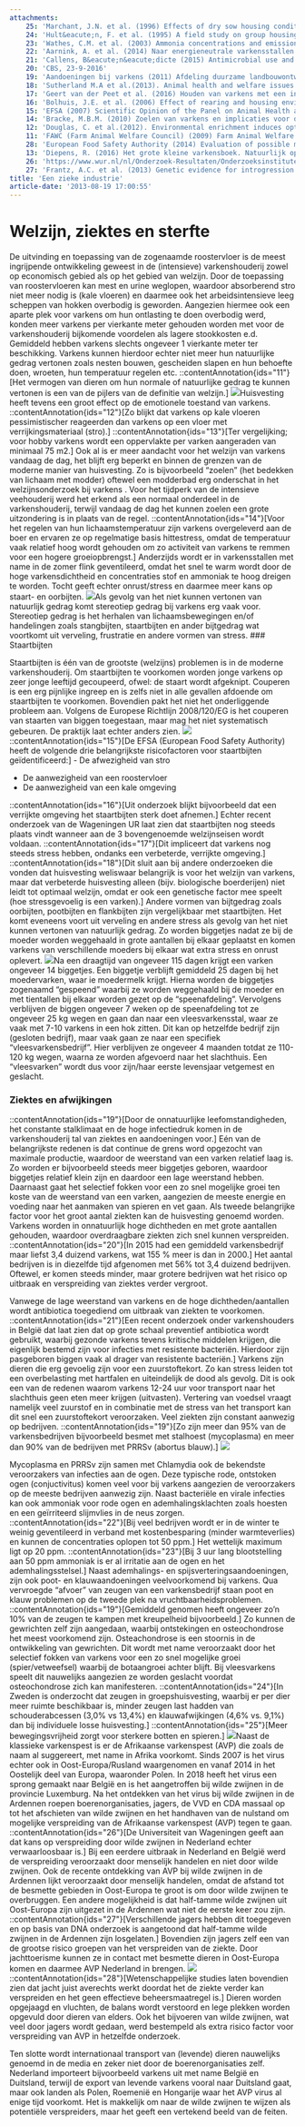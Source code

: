 ```yaml
---
attachments:
    25: 'Marchant, J.N. et al. (1996) Effects of dry sow housing conditions on muscle weight and bone strength. Animal Science 62(1): p. 105-113'
    24: 'Hult&eacute;n, F. et al. (1995) A field study on group housing of lactating sows with special reference to sow health at weaning. Acta Veterinaria Scandinavica 36(2): p. 201-212.'
    23: 'Wathes, C.M. et al. (2003) Ammonia concentrations and emissions in livestock production facilities: guidelines and limits in the USA and UK. Agricultural and Biosystems Engineering; Conference Proceedings and Presentations. Paper nr. 034112'
    22: 'Aarnink, A. et al. (2014) Naar energieneutrale varkensstallen met luchtrecirculatie: de Enerlatiestal. Wageningen UR Livestock research; Livestock Research,  Rapport 814'
    21: 'Callens, B&eacute;n&eacute;dicte (2015) Antimicrobial use and resistance in Belgian pig production, PhD thesis, Gent University'
    20: 'CBS, 23-9-2016'
    19: 'Aandoeningen bij varkens (2011) Afdeling duurzame landbouwontwikkeling, Vlaamse Overheid. Depotnummer D/2010/3241/391'
    18: 'Sutherland M.A et al.(2013). Animal health and welfare issues facing organic production systems. Animals 3:1021-1035.'
    17: 'Geert van der Peet et al. (2016) Houden van varkens met een intacte staart. Invulling van stap 1 van de Verklaring van Dalfsen: demonstratieproject, praktijknetwerk en internationale samenwerking. Wageningen UR Livestock Research. Rapport 939'
    16: 'Bolhuis, J.E. et al. (2006) Effect of rearing and housing environment on behavior and performance of pigs with different coping characteristics. Appl. Anim. Behav. Sci. 101, p. 68-85'
    15: 'EFSA (2007) Scientific Opinion of the Panel on Animal Health and Welfare on a request from Commission on the risks associated with tail biting in pigs and possible means to reduce the need for tail docking considering the different housing and husbandry systems. The EFSA Journal 611, p. 1-13'
    14: 'Bracke, M.B.M. (2010) Zoelen van varkens en implicaties voor dierenwelzijn. Wageningen UR livestock research, rapport 381'
    12: 'Douglas, C. et al.(2012). Environmental enrichment induces optimistic cognitive biases in pigs. Appl. Anim. Behav. Sci. 139, p. 65-73.'
    11: 'FAWC (Farm Animal Welfare Council) (2009) Farm Animal Welfare in Great Britain: Past, Present and Future. Farm Animal Welfare Council: Millbank, London, UK'
    28: 'European Food Safety Authority (2014) Evaluation of possible mitigation measures to prevent introduction and spread of African swine fever virus through wild boar. EFSA Journal 12(3):3616'
    13: 'Diepens, R. (2016) Het grote kleine varkensboek. Natuurlijk op zuid [ISBN 978-90-825135-0-9]'
    26: 'https://www.wur.nl/nl/Onderzoek-Resultaten/Onderzoeksinstituten/Bioveterinary-Research/Dierziekten/Virusziekten/Afrikaanse-varkenspest-2.htm'
    27: 'Frantz, A.C. et al. (2013) Genetic evidence for introgression between domestic pigs and wild boars (Sus scrofa) in Belgium and Luxembourg: a comparative approach with multiple marker systems. Biological Journal of the Linnean Society: p. 104-115'
title: 'Een zieke industrie'
article-date: '2013-08-19 17:00:55'
---
```


# Welzijn, ziektes en sterfte

De uitvinding en toepassing van de zogenaamde roostervloer is de meest ingrijpende ontwikkeling geweest in de (intensieve) varkenshouderij zowel op economisch gebied als op het gebied van welzijn. Door de toepassing van roostervloeren kan mest en urine weglopen, waardoor absorberend stro niet meer nodig is (kale vloeren) en daarmee ook het arbeidsintensieve leeg scheppen van hokken overbodig is geworden. Aangezien hiermee ook een aparte plek voor varkens om hun ontlasting te doen overbodig werd, konden meer varkens per vierkante meter gehouden worden met voor de varkenshouderij bijkomende voordelen als lagere stookkosten e.d. Gemiddeld hebben varkens slechts ongeveer 1 vierkante meter ter beschikking. Varkens kunnen hierdoor echter niet meer hun natuurlijke gedrag vertonen zoals nesten bouwen, gescheiden slapen en hun behoefte doen, wroeten, hun temperatuur regelen etc. ::contentAnnotation{ids="11"}[Het vermogen van dieren om hun normale of natuurlijke gedrag te kunnen vertonen is een van de pijlers van de definitie van welzijn.] ![](http://www.ongehoord.info/wp-content/uploads/2017/12/5786378780_c02aea3f1a_o-1024x683.jpg)Huisvesting heeft tevens een groot effect op de emotionele toestand van varkens. ::contentAnnotation{ids="12"}[Zo blijkt dat varkens op kale vloeren pessimistischer reageerden dan varkens op een vloer met verrijkingsmateriaal (stro).] ::contentAnnotation{ids="13"}[Ter vergelijking; voor hobby varkens wordt een oppervlakte per varken aangeraden van minimaal 75 m2.] Ook al is er meer aandacht voor het welzijn van varkens vandaag de dag, het blijft erg beperkt en binnen de grenzen van de moderne manier van huisvesting. Zo is bijvoorbeeld “zoelen” (het bedekken van lichaam met modder) oftewel een modderbad erg onderschat in het welzijnsonderzoek bij varkens . Voor het tijdperk van de intensieve veehouderij werd het erkend als een normaal onderdeel in de varkenshouderij, terwijl vandaag de dag het kunnen zoelen een grote uitzondering is in plaats van de regel. ::contentAnnotation{ids="14"}[Voor het regelen van hun lichaamstemperatuur zijn varkens overgeleverd aan de boer en ervaren ze op regelmatige basis hittestress, omdat de temperatuur vaak relatief hoog wordt gehouden om zo activiteit van varkens te remmen voor een hogere groeiopbrengst.] Anderzijds wordt er in varkensstallen met name in de zomer flink geventileerd, omdat het snel te warm wordt door de hoge varkensdichtheid en concentraties stof en ammoniak te hoog dreigen te worden. Tocht geeft echter onrust/stress en daarmee meer kans op staart- en oorbijten. ![](http://www.ongehoord.info/wp-content/uploads/2017/12/5786948738_887a21e81f_b-1024x683.jpg)Als gevolg van het niet kunnen vertonen van natuurlijk gedrag komt stereotiep gedrag bij varkens erg vaak voor. Stereotiep gedrag is het herhalen van lichaamsbewegingen en/of handelingen zoals stangbijten, staartbijten en ander bijtgedrag wat voortkomt uit verveling, frustratie en andere vormen van stress. ### Staartbijten

Staartbijten is één van de grootste (welzijns) problemen is in de moderne varkenshouderij. Om staartbijten te voorkomen worden jonge varkens op zeer jonge leeftijd gecoupeerd, ofwel: de staart wordt afgeknipt. Couperen is een erg pijnlijke ingreep en is zelfs niet in alle gevallen afdoende om staartbijten te voorkomen. Bovendien pakt het niet het onderliggende probleem aan. Volgens de Europese Richtlijn 2008/120/EG is het couperen van staarten van biggen toegestaan, maar mag het niet systematisch gebeuren. De praktijk laat echter anders zien. ![](http://www.ongehoord.info/wp-content/uploads/2017/12/5786311702_7ddf9e7239_o-1024x683.jpg)::contentAnnotation{ids="15"}[De EFSA (European Food Safety Authority) heeft de volgende drie belangrijkste risicofactoren voor staartbijten geïdentificeerd:] - De afwezigheid van stro

- De aanwezigheid van een roostervloer
- De aanwezigheid van een kale omgeving

::contentAnnotation{ids="16"}[Uit onderzoek blijkt bijvoorbeeld dat een verrijkte omgeving het staartbijten sterk doet afnemen.] Echter recent onderzoek van de Wageningen UR laat zien dat staartbijten nog steeds plaats vindt wanneer aan de 3 bovengenoemde welzijnseisen wordt voldaan. ::contentAnnotation{ids="17"}[Dit impliceert dat varkens nog steeds stress hebben, ondanks een verbeterde, verrijkte omgeving.] ::contentAnnotation{ids="18"}[Dit sluit aan bij andere onderzoeken die vonden dat huisvesting weliswaar belangrijk is voor het welzijn van varkens, maar dat verbeterde huisvesting alleen (bijv. biologische boerderijen) niet leidt tot optimaal welzijn, omdat er ook een genetische factor mee speelt (hoe stressgevoelig is een varken).] Andere vormen van bijtgedrag zoals oorbijten, pootbijten en flankbijten zijn vergelijkbaar met staartbijten. Het komt eveneens voort uit verveling en andere stress als gevolg van het niet kunnen vertonen van natuurlijk gedrag. Zo worden biggetjes nadat ze bij de moeder worden weggehaald in grote aantallen bij elkaar geplaatst en komen varkens van verschillende moeders bij elkaar wat extra stress en onrust oplevert. ![](http://www.ongehoord.info/wp-content/uploads/2017/12/5785811679_2d7088f327_o-1024x683.jpg)Na een draagtijd van ongeveer 115 dagen krijgt een varken ongeveer 14 biggetjes. Een biggetje verblijft gemiddeld 25 dagen bij het moedervarken, waar ie moedermelk krijgt. Hierna worden de biggetjes zogenaamd “gespeend” waarbij ze worden weggehaald bij de moeder en met tientallen bij elkaar worden gezet op de “speenafdeling”. Vervolgens verblijven de biggen ongeveer 7 weken op de speenafdeling tot ze ongeveer 25 kg wegen en gaan dan naar een vleesvarkensstal, waar ze vaak met 7-10 varkens in een hok zitten. Dit kan op hetzelfde bedrijf zijn (gesloten bedrijf), maar vaak gaan ze naar een specifiek “vleesvarkensbedrijf”. Hier verblijven ze ongeveer 4 maanden totdat ze 110-120 kg wegen, waarna ze worden afgevoerd naar het slachthuis. Een “vleesvarken” wordt dus voor zijn/haar eerste levensjaar vetgemest en geslacht.

### Ziektes en afwijkingen

::contentAnnotation{ids="19"}[Door de onnatuurlijke leefomstandigheden, het constante stalklimaat en de hoge infectiedruk komen in de varkenshouderij tal van ziektes en aandoeningen voor.] Eén van de belangrijkste redenen is dat continue de grens word opgezocht van maximale productie, waardoor de weerstand van een varken relatief laag is. Zo worden er bijvoorbeeld steeds meer biggetjes geboren, waardoor biggetjes relatief klein zijn en daardoor een lage weerstand hebben. Daarnaast gaat het selectief fokken voor een zo snel mogelijke groei ten koste van de weerstand van een varken, aangezien de meeste energie en voeding naar het aanmaken van spieren en vet gaan. Als tweede belangrijke factor voor het groot aantal ziekten kan de huisvesting genoemd worden. Varkens worden in onnatuurlijk hoge dichtheden en met grote aantallen gehouden, waardoor overdraagbare ziekten zich snel kunnen verspreiden. ::contentAnnotation{ids="20"}[In 2015 had een gemiddeld varkensbedrijf maar liefst 3,4 duizend varkens, wat 155 % meer is dan in 2000.] Het aantal bedrijven is in diezelfde tijd afgenomen met 56% tot 3,4 duizend bedrijven. Oftewel, er komen steeds minder, maar grotere bedrijven wat het risico op uitbraak en verspreiding van ziektes verder vergroot.

Vanwege de lage weerstand van varkens en de hoge dichtheden/aantallen wordt antibiotica toegediend om uitbraak van ziekten te voorkomen. ::contentAnnotation{ids="21"}[Een recent onderzoek onder varkenshouders in België dat laat zien dat op grote schaal preventief antibiotica wordt gebruikt, waarbij gezonde varkens tevens kritische middelen krijgen, die eigenlijk bestemd zijn voor infecties met resistente bacteriën. Hierdoor zijn pasgeboren biggen vaak al drager van resistente bacteriën.] Varkens zijn dieren die erg gevoelig zijn voor een zuurstoftekort. Zo kan stress leiden tot een overbelasting met hartfalen en uiteindelijk de dood als gevolg. Dit is ook een van de redenen waarom varkens 12-24 uur voor transport naar het slachthuis geen eten meer krijgen (uitvasten). Vertering van voedsel vraagt namelijk veel zuurstof en in combinatie met de stress van het transport kan dit snel een zuurstoftekort veroorzaken. Veel ziekten zijn constant aanwezig op bedrijven. ::contentAnnotation{ids="19"}[Zo zijn meer dan 95% van de varkensbedrijven bijvoorbeeld besmet met stalhoest (mycoplasma) en meer dan 90% van de bedrijven met PRRSv (abortus blauw).] ![](http://www.ongehoord.info/wp-content/uploads/2017/12/5785818571_ef94f22e36_o-1024x683.jpg)

Mycoplasma en PRRSv zijn samen met Chlamydia ook de bekendste veroorzakers van infecties aan de ogen. Deze typische rode, ontstoken ogen (conjuctivitus) komen veel voor bij varkens aangezien de veroorzakers op de meeste bedrijven aanwezig zijn. Naast bacteriële en virale infecties kan ook ammoniak voor rode ogen en ademhalingsklachten zoals hoesten en een geïrriteerd slijmvlies in de neus zorgen. ::contentAnnotation{ids="22"}[Bij veel bedrijven wordt er in de winter te weinig geventileerd in verband met kostenbesparing (minder warmteverlies) en kunnen de concentraties oplopen tot 50 ppm.] Het wettelijk maximum ligt op 20 ppm. ::contentAnnotation{ids="23"}[Bij 3 uur lang blootstelling aan 50 ppm ammoniak is er al irritatie aan de ogen en het ademhalingsstelsel.] Naast ademhalings- en spijsverteringsaandoeningen, zijn ook poot- en klauwaandoeningen veelvoorkomend bij varkens. Qua vervroegde “afvoer” van zeugen van een varkensbedrijf staan poot en klauw problemen op de tweede plek na vruchtbaarheidsproblemen. ::contentAnnotation{ids="19"}[Gemiddeld genomen heeft ongeveer zo’n 10% van de zeugen te kampen met kreupelheid bijvoorbeeld.] Zo kunnen de gewrichten zelf zijn aangedaan, waarbij ontstekingen en osteochondrose het meest voorkomend zijn. Osteachondrose is een stoornis in de ontwikkeling van gewrichten. Dit wordt met name veroorzaakt door het selectief fokken van varkens voor een zo snel mogelijke groei (spier/vetweefsel) waarbij de botaangroei achter blijft. Bij vleesvarkens speelt dit nauwelijks aangezien ze worden geslacht voordat osteochondrose zich kan manifesteren. ::contentAnnotation{ids="24"}[In Zweden is onderzocht dat zeugen in groepshuisvesting, waarbij er per dier meer ruimte beschikbaar is, minder zeugen last hadden van schouderabcessen (3,0% vs 13,4%) en klauwafwijkingen (4,6% vs. 9,1%) dan bij individuele losse huisvesting.] ::contentAnnotation{ids="25"}[Meer bewegingsvrijheid zorgt voor sterkere botten en spieren.] ![](http://www.ongehoord.info/wp-content/uploads/2017/12/5786316186_66a6a71852_o-1024x683.jpg)Naast de klassieke varkenspest is er de Afrikaanse varkenspest (AVP) die zoals de naam al suggereert, met name in Afrika voorkomt. Sinds 2007 is het virus echter ook in Oost-Europa/Rusland waargenomen en vanaf 2014 in het Oostelijk deel van Europa, waaronder Polen. In 2018 heeft het virus een sprong gemaakt naar België en is het aangetroffen bij wilde zwijnen in de provincie Luxemburg. Na het ontdekken van het virus bij wilde zwijnen in de Ardennen roepen boerenorganisaties, jagers, de VVD en CDA massaal op tot het afschieten van wilde zwijnen en het handhaven van de nulstand om mogelijke verspreiding van de Afrikaanse varkenspest (AVP) tegen te gaan. ::contentAnnotation{ids="26"}[De Universiteit van Wageningen geeft aan dat kans op verspreiding door wilde zwijnen in Nederland echter verwaarloosbaar is.] Bij een eerdere uitbraak in Nederland en België werd de verspreiding veroorzaakt door menselijk handelen en niet door wilde zwijnen. Ook de recente ontdekking van AVP bij wilde zwijnen in de Ardennen lijkt veroorzaakt door menselijk handelen, omdat de afstand tot de besmette gebieden in Oost-Europa te groot is om door wilde zwijnen te overbruggen. Een andere mogelijkheid is dat half-tamme wilde zwijnen uit Oost-Europa zijn uitgezet in de Ardennen wat niet de eerste keer zou zijn. ::contentAnnotation{ids="27"}[Verschillende jagers hebben dit toegegeven en op basis van DNA onderzoek is aangetoond dat half-tamme wilde zwijnen in de Ardennen zijn losgelaten.] Bovendien zijn jagers zelf een van de grootse risico groepen van het verspreiden van de ziekte. Door jachttoerisme kunnen ze in contact met besmette dieren in Oost-Europa komen en daarmee AVP Nederland in brengen. ![](http://www.ongehoord.info/wp-content/uploads/2018/10/wild-zwijn-zeug-Jagersvereniging.jpg)::contentAnnotation{ids="28"}[Wetenschappelijke studies laten bovendien zien dat jacht juist averechts werkt doordat het de ziekte verder kan verspreiden en het geen effectieve beheersmaatregel is.] Dieren worden opgejaagd en vluchten, de balans wordt verstoord en lege plekken worden opgevuld door dieren van elders. Ook het bijvoeren van wilde zwijnen, wat veel door jagers wordt gedaan, werd bestempeld als extra risico factor voor verspreiding van AVP in hetzelfde onderzoek.

Ten slotte wordt internationaal transport van (levende) dieren nauwelijks genoemd in de media en zeker niet door de boerenorganisaties zelf. Nederland importeert bijvoorbeeld varkens uit met name België en Duitsland, terwijl de export van levende varkens vooral naar Duitsland gaat, maar ook landen als Polen, Roemenië en Hongarije waar het AVP virus al enige tijd voorkomt. Het is makkelijk om naar de wilde zwijnen te wijzen als potentiële verspreiders, maar het geeft een vertekend beeld van de feiten.
